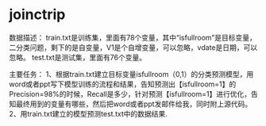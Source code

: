 # joinctrip

数据描述：
train.txt是训练集，里面有78个变量，其中“isfullroom”是目标变量，二分类问题，剩下的是自变量，V1是个自增变量，可以忽略，vdate是日期，可以忽略。
test.txt是测试集，里面有76个变量。
 
主要任务：
1、根据train.txt建立目标变量isfullroom（0,1）的分类预测模型，用word或者ppt写下模型训练的流程和结果，告知预测出【isfullroom=1】的Precision=98%的时候，Recall是多少，针对预测【isfullroom=1】进行优化，告知最终用到的变量有哪些，然后把word或者ppt发邮件给我，同时附上源代码。
2、用train.txt建立的模型预测test.txt中的数据结果.
